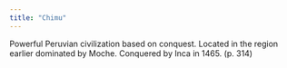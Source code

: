 ```yaml
---
title: "Chimu"
---
```

Powerful Peruvian civilization based on conquest. Located in the region earlier dominated by Moche. Conquered by Inca in 1465. (p. 314)

